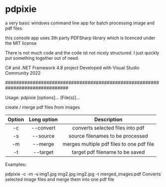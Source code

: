 # pdpixie

a very basic windows command line app for batch processing image and pdf files

this console app uses 3th party PDFSharp library which is licenced under the MIT license

There is not much code and the code ist not nicely structured. I just quickly put something together out of need.

C# and .NET Framework 4.8 project
Developed with Visual Studio Community 2022

###############################################################################

Usage: pdpixie [options]... [File(s)]...

create / merge pdf files from images

|Option|Long option|Description|
| :---: | :---: | :---: |
|-c|--convert|converts selected files into pdf|
|-s|--source|source filenames to be processed|
|-m|--merge|merges multiple pdf files to one pdf file|
|-t|--target|target pdf filename to be saved|

Examples:

  pdpixie -c -m -s img1.jpg img2.jpg img2.jpg -t merged_images.pdf	Converts selected image files and merge them into one pdf file


